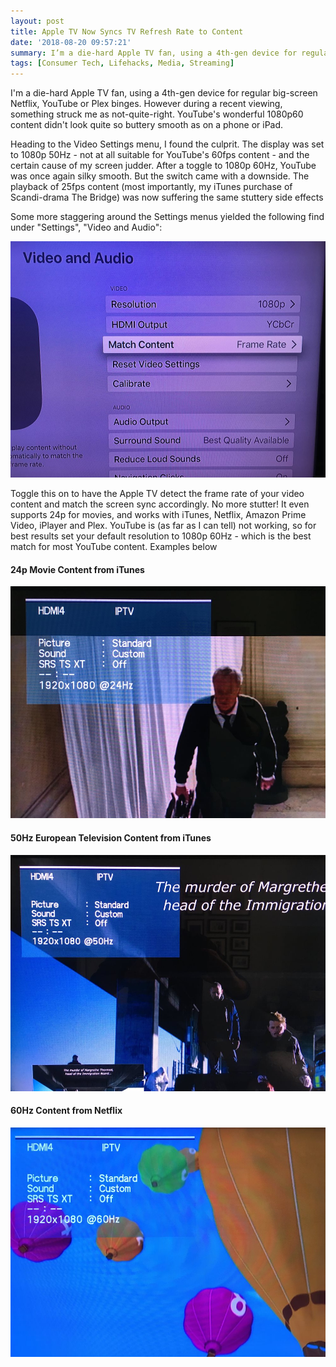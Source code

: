 ```yaml
---
layout: post
title: Apple TV Now Syncs TV Refresh Rate to Content
date: '2018-08-20 09:57:21'
summary: I’m a die-hard Apple TV fan, using a 4th-gen device for regular big-screen Netflix, YouTube or Plex binges. However during a recent viewing, something struck me as not-quite-right ...
tags: [Consumer Tech, Lifehacks, Media, Streaming]
---
```


I'm a die-hard Apple TV fan, using a 4th-gen device for regular big-screen Netflix, YouTube or Plex binges. However during a recent viewing, something struck me as not-quite-right. YouTube's wonderful 1080p60 content didn't look quite so buttery smooth as on a phone or iPad.

Heading to the Video Settings menu, I found the culprit. The display was set to 1080p 50Hz - not at all suitable for YouTube's 60fps content - and the certain cause of my screen judder. After a toggle to 1080p 60Hz, YouTube was once again silky smooth. But the switch came with a downside. The playback of 25fps content (most importantly, my iTunes purchase of Scandi-drama The Bridge) was now suffering the same stuttery side effects

Some more staggering around the Settings menus yielded the following find under "Settings", "Video and Audio":

![](/img/posts/apple-tv-match-content.jpeg)

Toggle this on to have the Apple TV detect the frame rate of your video content and match the screen sync accordingly. No more stutter! It even supports 24p for movies, and works with iTunes, Netflix, Amazon Prime Video, iPlayer and Plex. YouTube is (as far as I can tell) not working, so for best results set your default resolution to 1080p 60Hz - which is the best match for most YouTube content. Examples below

#### 24p Movie Content from iTunes

![](/img/posts/apple-tv-24hz-content.jpeg)

#### 50Hz European Television Content from iTunes

![](/img/posts/apple-tv-50hz-content.jpeg)

#### 60Hz Content from Netflix

![](/img/posts/apple-tv-60hz-content.jpeg)
